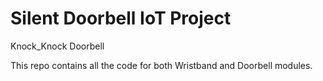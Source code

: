# Silent Doorbell IoT Project
Knock_Knock Doorbell

This repo contains all the code for both Wristband and Doorbell modules.
